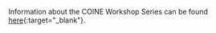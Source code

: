 ---
---

Information about the COINE Workshop Series can be found [here](http://www.pcs.usp.br/~coin/){:target="_blank"}.
